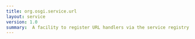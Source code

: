```yaml
---
title: org.osgi.service.url
layout: service
version: 1.0
summary:  A facility to register URL handlers via the service registry
---
```


